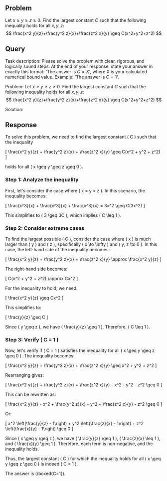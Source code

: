 ## Problem

Let $x \geq y \geq z \geq 0$. Find the largest constant $C$ such that the following inequality holds for all $x, y, z$:
$$
\frac{x^2 y}{z}+\frac{y^2 z}{x}+\frac{z^2 x}{y} \geq C(x^2+y^2+z^2)
$$

## Query

Task description: Please solve the problem with clear, rigorous, and logically sound steps. At the end of your response, state your answer in exactly this format: 'The answer is $C=X$', where X is your calculated numerical bound value. Example: 'The answer is $C=1$'.

Problem: Let $x \geq y \geq z \geq 0$. Find the largest constant $C$ such that the following inequality holds for all $x, y, z$:
$$
\frac{x^2 y}{z}+\frac{y^2 z}{x}+\frac{z^2 x}{y} \geq C(x^2+y^2+z^2)
$$

Solution:

## Response

To solve this problem, we need to find the largest constant \( C \) such that the inequality

\[
\frac{x^2 y}{z} + \frac{y^2 z}{x} + \frac{z^2 x}{y} \geq C(x^2 + y^2 + z^2)
\]

holds for all \( x \geq y \geq z \geq 0 \).

### Step 1: Analyze the inequality

First, let's consider the case where \( x = y = z \). In this scenario, the inequality becomes:

\[
\frac{x^3}{x} + \frac{x^3}{x} + \frac{x^3}{x} = 3x^2 \geq C(3x^2)
\]

This simplifies to \( 3 \geq 3C \), which implies \( C \leq 1 \).

### Step 2: Consider extreme cases

To find the largest possible \( C \), consider the case where \( x \) is much larger than \( y \) and \( z \), specifically \( x \to \infty \) and \( y, z \to 0 \). In this case, the left-hand side of the inequality becomes:

\[
\frac{x^2 y}{z} + \frac{y^2 z}{x} + \frac{z^2 x}{y} \approx \frac{x^2 y}{z}
\]

The right-hand side becomes:

\[
C(x^2 + y^2 + z^2) \approx Cx^2
\]

For the inequality to hold, we need:

\[
\frac{x^2 y}{z} \geq Cx^2
\]

This simplifies to:

\[
\frac{y}{z} \geq C
\]

Since \( y \geq z \), we have \( \frac{y}{z} \geq 1 \). Therefore, \( C \leq 1 \).

### Step 3: Verify \( C = 1 \)

Now, let's verify if \( C = 1 \) satisfies the inequality for all \( x \geq y \geq z \geq 0 \). The inequality becomes:

\[
\frac{x^2 y}{z} + \frac{y^2 z}{x} + \frac{z^2 x}{y} \geq x^2 + y^2 + z^2
\]

Rearranging gives:

\[
\frac{x^2 y}{z} + \frac{y^2 z}{x} + \frac{z^2 x}{y} - x^2 - y^2 - z^2 \geq 0
\]

This can be rewritten as:

\[
\frac{x^2 y}{z} - x^2 + \frac{y^2 z}{x} - y^2 + \frac{z^2 x}{y} - z^2 \geq 0
\]

Or:

\[
x^2 \left(\frac{y}{z} - 1\right) + y^2 \left(\frac{z}{x} - 1\right) + z^2 \left(\frac{x}{y} - 1\right) \geq 0
\]

Since \( x \geq y \geq z \), we have \( \frac{y}{z} \geq 1 \), \( \frac{z}{x} \leq 1 \), and \( \frac{x}{y} \geq 1 \). Therefore, each term is non-negative, and the inequality holds.

Thus, the largest constant \( C \) for which the inequality holds for all \( x \geq y \geq z \geq 0 \) is indeed \( C = 1 \).

The answer is \(\boxed{C=1}\).